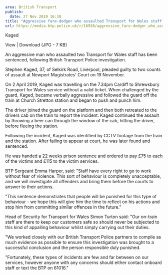 ```yaml
area: British Transport
publish:
  date: 27 Nov 2019 16:18
title: "Aggressive fare-dodger who assaulted Transport for Wales staff jailed \u2013 Wales"
url: https://media.btp.police.uk/r/16938/aggressive_fare-dodger_who_assaulted_transport_fo
```

Kaged

View | Download (JPG - 7 KB)

An aggressive man who assaulted two Transport for Wales staff has been sentenced, following British Transport Police investigation.

Stephen Kaged, 37, of Selkirk Road, Liverpool, pleaded guilty to two counts of assault at Newport Magistrates' Court on 19 November.

On 2 April 2019, Kaged was travelling on the 7.34pm Cardiff to Shrewsbury Transport for Wales service without a valid ticket. When challenged by the guard, Kaged, became verbally aggressive and followed the guard off the train at Church Stretton station and began to push and punch him.

The driver joined the guard on the platform and then both retreated to the drivers cab on the train to report the incident. Kaged continued the assault by throwing a beer can through the window of the cab, hitting the driver, before fleeing the station.

Following the incident, Kaged was identified by CCTV footage from the train and the station. After failing to appear at court, he was later found and sentenced.

He was handed a 22 weeks prison sentence and ordered to pay £75 to each of the victims and £115 to the victim services.

BTP Sergeant Emma Harper, said: "Staff have every right to go to work without fear of violence. This sort of behaviour is completely unacceptable, and we will investigate all offenders and bring them before the courts to answer to their actions.

"This sentence demonstrates that people will be punished for this type of behaviour - we hope this will give him the time to reflect on his actions and stop him from committing similar offences in the future."

Head of Security for Transport for Wales Simon Turton said: "Our on-train staff are there to keep our customers safe so should never be subjected to this kind of appalling behaviour whilst simply carrying out their duties.

"We worked closely with our British Transport Police partners to compile as much evidence as possible to ensure this investigation was brought to a successful conclusion and the person responsible duly punished.

"Fortunately, these types of incidents are few and far between on our services, however anyone with any concerns should either contact onboard staff or text the BTP on 61016."
